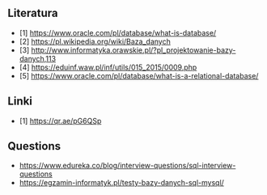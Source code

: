 ## Literatura
- [1] https://www.oracle.com/pl/database/what-is-database/
- [2] https://pl.wikipedia.org/wiki/Baza_danych
- [3] http://www.informatyka.orawskie.pl/?pl_projektowanie-bazy-danych,113
- [4] https://eduinf.waw.pl/inf/utils/015_2015/0009.php
- [5] https://www.oracle.com/pl/database/what-is-a-relational-database/

## Linki
- [1] https://qr.ae/pG6QSp

## Questions
- https://www.edureka.co/blog/interview-questions/sql-interview-questions
- https://egzamin-informatyk.pl/testy-bazy-danych-sql-mysql/

